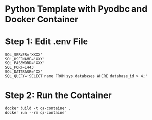 

# Python Template with Pyodbc and Docker Container 

# Step 1: Edit .env File 
```
SQL_SERVER='XXXX'
SQL_USERNAME='XXX'
SQL_PASSWORD='XXX'
SQL_PORT=1443
SQL_DATABASE='XX'
SQL_QUERY='SELECT name FROM sys.databases WHERE database_id > 4;'
```
# Step 2: Run the Container 
```
docker build -t qa-container .
docker run --rm qa-container


```
